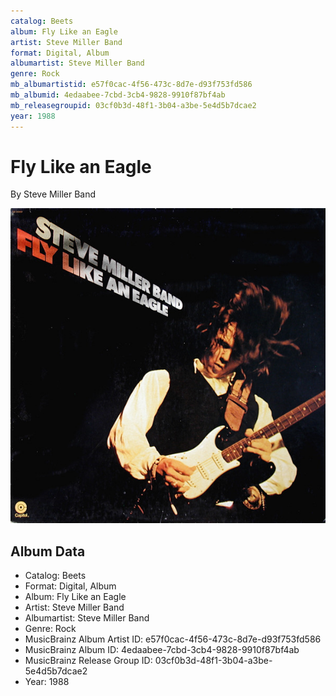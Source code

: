 ```yaml
---
catalog: Beets
album: Fly Like an Eagle
artist: Steve Miller Band
format: Digital, Album
albumartist: Steve Miller Band
genre: Rock
mb_albumartistid: e57f0cac-4f56-473c-8d7e-d93f753fd586
mb_albumid: 4edaabee-7cbd-3cb4-9828-9910f87bf4ab
mb_releasegroupid: 03cf0b3d-48f1-3b04-a3be-5e4d5b7dcae2
year: 1988
---
```


# Fly Like an Eagle

By Steve Miller Band

![](../../assets/beetscovers/Steve_Miller_Band-Fly_Like_an_Eagle.jpg)

## Album Data

- Catalog: Beets
- Format: Digital, Album
- Album: Fly Like an Eagle
- Artist: Steve Miller Band
- Albumartist: Steve Miller Band
- Genre: Rock
- MusicBrainz Album Artist ID: e57f0cac-4f56-473c-8d7e-d93f753fd586
- MusicBrainz Album ID: 4edaabee-7cbd-3cb4-9828-9910f87bf4ab
- MusicBrainz Release Group ID: 03cf0b3d-48f1-3b04-a3be-5e4d5b7dcae2
- Year: 1988


